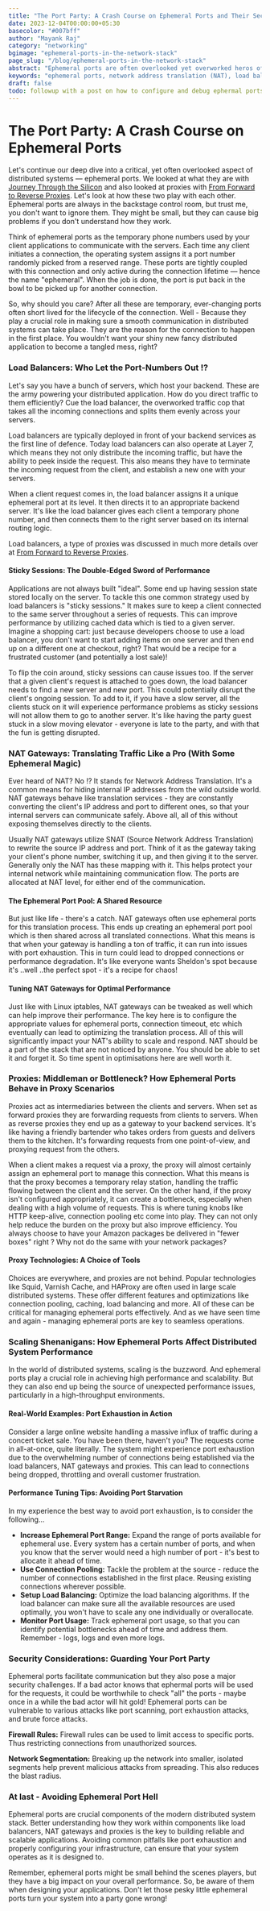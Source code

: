 ```yaml
---
title: "The Port Party: A Crash Course on Ephemeral Ports and Their Security Implications"
date: 2023-12-04T00:00:00+05:30
basecolor: "#007bff"
author: "Mayank Raj"
category: "networking"
bgimage: "ephemeral-ports-in-the-network-stack"
page_slug: "/blog/ephemeral-ports-in-the-network-stack"
abstract: "Ephemeral ports are often overlooked yet overworked heros of the distributed systems. This blog post dives deep into the ephemeral ports, exploring how they interact with other components like load balancers, NAT gateways, and proxies. Explore potential pitfalls like port exhaustion as well as how to avoid them through configuration, monitoring, and performance tuning. We also delve into the security considerations and explore topics like firewalls, network segmentation and potential vulnerabilities. Gain insights into fine-tuning your system for performance, scalability, and security. All this while keeping those ephemeral ports from ruining your game."
keywords: "ephemeral ports, network address translation (NAT), load balancers, proxies, port exhaustion, security considerations, firewall rules, network segmentation, distributed systems, performance tuning, scalability, networking, security"
draft: false
todo: followup with a post on how to configure and debug ephermal ports
---
```


# The Port Party: A Crash Course on Ephemeral Ports

Let's continue our deep dive into a critical, yet often overlooked aspect of distributed systems — ephemeral ports. We looked at what they are with [Journey Through the Silicon](/blog/ephemeral-ports/) and also looked at proxies with [From Forward to Reverse Proxies](/blog/forward-reverse-proxy-explained/). Let's look at how these two play with each other. Ephemeral ports are always in the backstage control room, but trust me, you don't want to ignore them. They might be small, but they can cause big problems if you don't understand how they work.

Think of ephemeral ports as the temporary phone numbers used by your client applications to communicate with the servers. Each time any client initiates a connection, the operating system assigns it a port number randomly picked from a reserved range. These ports are tightly coupled with this connection and only active during the connection lifetime — hence the name "ephemeral". When the job is done, the port is put back in the bowl to be picked up for another connection.

So, why should you care? After all these are temporary, ever-changing ports often short lived for the lifecycle of the connection. Well - Because they play a crucial role in making sure a smooth communication in distributed systems can take place. They are the reason for the connection to happen in the first place. You wouldn't want your shiny new fancy distributed application to become a tangled mess, right?

### Load Balancers: Who Let the Port-Numbers Out !?

Let's say you have a bunch of servers, which host your backend. These are the army powering your distributed application. How do you direct traffic to them efficiently? Cue the load balancer, the overworked traffic cop that takes all the incoming connections and splits them evenly across your servers.

Load balancers are typically deployed in front of your backend services as the first line of defence. Today load balancers can also operate at Layer 7, which means they not only distribute the incoming traffic, but have the ability to peek inside the request. This also means they have to terminate the incoming request from the client, and establish a new one with your servers.

When a client request comes in, the load balancer assigns it a unique ephemeral port at its level. It then directs it to an appropriate backend server. It's like the load balancer gives each client a temporary phone number, and then connects them to the right server based on its internal routing logic.

Load balancers, a type of proxies was discussed in much more details over at [From Forward to Reverse Proxies](/blog/forward-reverse-proxy-explained/).

#### Sticky Sessions: The Double-Edged Sword of Performance

Applications are not always built "ideal". Some end up having session state stored locally on the server. To tackle this one common strategy used by load balancers is "sticky sessions." It makes sure to keep a client connected to the same server throughout a series of requests. This can improve performance by utilizing cached data which is tied to a given server. Imagine a shopping cart: just because developers choose to use a load balancer, you don't want to start adding items on one server and then end up on a different one at checkout, right? That would be a recipe for a frustrated customer (and potentially a lost sale)!

To flip the coin around, sticky sessions can cause issues too. If the server that a given client's request is attached to goes down, the load balancer needs to find a new server and new port. This could potentially disrupt the client's ongoing session. To add to it, if you have a slow server, all the clients stuck on it will experience performance problems as sticky sessions will not allow them to go to another server. It's like having the party guest stuck in a slow moving elevator - everyone is late to the party, and with that the fun is getting disrupted.

### NAT Gateways: Translating Traffic Like a Pro (With Some Ephemeral Magic)

Ever heard of NAT? No !? It stands for Network Address Translation. It's a common means for hiding internal IP addresses from the wild outside world. NAT gateways behave like translation services - they are constantly converting the client's IP address and port to different ones, so that your internal servers can communicate safely. Above all, all of this without exposing themselves directly to the clients.

Usually NAT gateways utilize SNAT (Source Network Address Translation) to rewrite the source IP address and port. Think of it as the gateway taking your client's phone number, switching it up, and then giving it to the server. Generally only the NAT has these mapping with it. This helps protect your internal network while maintaining communication flow. The ports are allocated at NAT level, for either end of the communication.

#### The Ephemeral Port Pool: A Shared Resource

But just like life - there's a catch. NAT gateways often use ephemeral ports for this translation process. This ends up creating an ephemeral port pool which is then shared across all translated connections. What this means is that when your gateway is handling a ton of traffic, it can run into issues with port exhaustion. This in turn could lead to dropped connections or performance degradation. It's like everyone wants Sheldon's spot because it's ..well ..the perfect spot - it's a recipe for chaos!

#### Tuning NAT Gateways for Optimal Performance

Just like with Linux iptables, NAT gateways can be tweaked as well which can help improve their performance. The key here is to configure the appropriate values for ephemeral ports, connection timeout, etc which eventually can lead to optimizing the translation process. All of this will significantly impact your NAT's ability to scale and respond. NAT should be a part of the stack that are not noticed by anyone. You should be able to set it and forget it. So time spent in optimisations here are well worth it.

### Proxies: Middleman or Bottleneck? How Ephemeral Ports Behave in Proxy Scenarios

Proxies act as intermediaries between the clients and servers. When set as forward proxies they are forwarding requests from clients to servers. When as reverse proxies they end up as a gateway to your backend services. It's like having a friendly bartender who takes orders from guests and delivers them to the kitchen. It's forwarding requests from one point-of-view, and proxying request from the others.

When a client makes a request via a proxy, the proxy will almost certainly assign an ephemeral port to manage this connection. What this means is that the proxy becomes a temporary relay station, handling the traffic flowing between the client and the server. On the other hand, if the proxy isn't configured appropriately, it can create a bottleneck, especially when dealing with a high volume of requests. This is where tuning knobs like HTTP keep-alive, connection pooling etc come into play. They can not only help reduce the burden on the proxy but also improve efficiency. You always choose to have your Amazon packages be delivered in "fewer boxes" right ? Why not do the same with your network packages?

#### Proxy Technologies: A Choice of Tools

Choices are everywhere, and proxies are not behind. Popular technologies like Squid, Varnish Cache, and HAProxy are often used in large scale distributed systems. These offer different features and optimizations like connection pooling, caching, load balancing and more. All of these can be critical for managing ephemeral ports effectively. And as we have seen time and again - managing ephemeral ports are key to seamless operations.

### Scaling Shenanigans: How Ephemeral Ports Affect Distributed System Performance

In the world of distributed systems, scaling is the buzzword. And ephemeral ports play a crucial role in achieving high performance and scalability. But they can also end up being the source of unexpected performance issues, particularly in a high-throughput environments.

#### Real-World Examples: Port Exhaustion in Action

Consider a large online website handling a massive influx of traffic during a concert ticket sale. You have been there, haven't you? The requests come in all-at-once, quite literally. The system might experience port exhaustion due to the overwhelming number of connections being established via the load balancers, NAT gateways and proxies. This can lead to connections being dropped, throttling and overall customer frustration.

#### Performance Tuning Tips: Avoiding Port Starvation

In my experience the best way to avoid port exhaustion, is to consider the following...

- **Increase Ephemeral Port Range:** Expand the range of ports available for ephemeral use. Every system has a certain number of ports, and when you know that the server would need a high number of port - it's best to allocate it ahead of time.
- **Use Connection Pooling:** Tackle the problem at the source - reduce the number of connections established in the first place. Reusing existing connections wherever possible.
- **Setup Load Balancing:** Optimize the load balancing algorithms. If the load balancer can make sure all the available resources are used optimally, you won't have to scale any one individually or overallocate.
- **Monitor Port Usage:** Track ephemeral port usage, so that you can identify potential bottlenecks ahead of time and address them. Remember - logs, logs and even more logs.

### Security Considerations: Guarding Your Port Party

Ephemeral ports facilitate communication but they also pose a major security challenges. If a bad actor knows that ephermal ports will be used for the requests, it could be worthwhile to check "all" the ports - maybe once in a while the bad actor will hit gold! Ephemeral ports can be vulnerable to various attacks like port scanning, port exhaustion attacks, and brute force attacks.

**Firewall Rules:** Firewall rules can be used to limit access to specific ports. Thus restricting connections from unauthorized sources.

**Network Segmentation:** Breaking up the network into smaller, isolated segments help prevent malicious attacks from spreading. This also reduces the blast radius.

### At last - Avoiding Ephemeral Port Hell

Ephemeral ports are crucial components of the modern distributed system stack. Better understanding how they work within components like load balancers, NAT gateways and proxies is the key to building reliable and scalable applications. Avoiding common pitfalls like port exhaustion and properly configuring your infrastructure, can ensure that your system operates as it is designed to.

Remember, ephemeral ports might be small behind the scenes players, but they have a big impact on your overall performance. So, be aware of them when designing your applications. Don't let those pesky little ephemeral ports turn your system into a party gone wrong!
